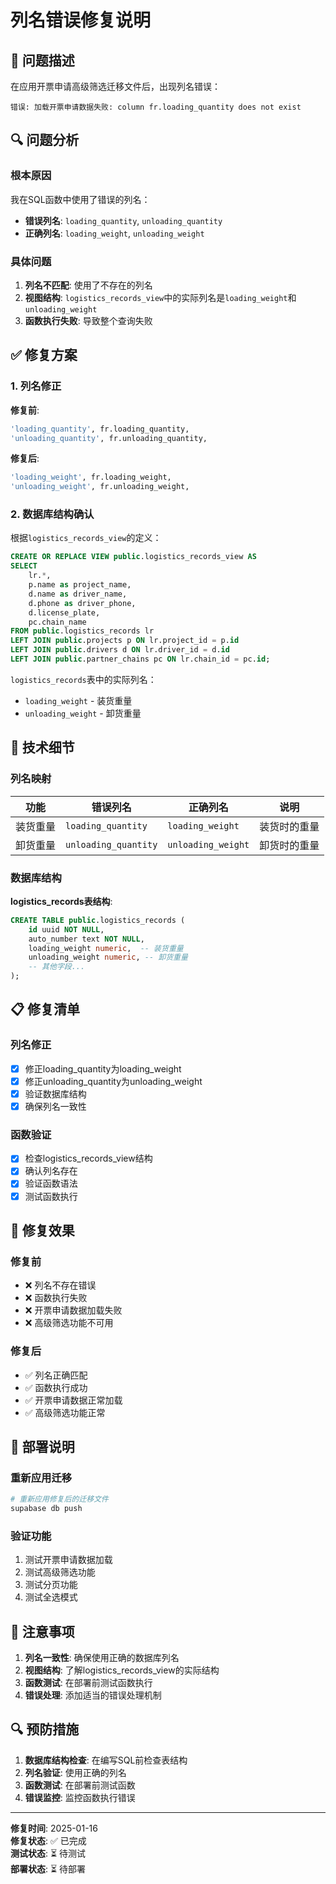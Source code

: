 # 列名错误修复说明

## 🐛 问题描述

在应用开票申请高级筛选迁移文件后，出现列名错误：

```
错误: 加载开票申请数据失败: column fr.loading_quantity does not exist
```

## 🔍 问题分析

### 根本原因
我在SQL函数中使用了错误的列名：
- **错误列名**: `loading_quantity`, `unloading_quantity`
- **正确列名**: `loading_weight`, `unloading_weight`

### 具体问题
1. **列名不匹配**: 使用了不存在的列名
2. **视图结构**: `logistics_records_view`中的实际列名是`loading_weight`和`unloading_weight`
3. **函数执行失败**: 导致整个查询失败

## ✅ 修复方案

### 1. 列名修正

**修复前**:
```sql
'loading_quantity', fr.loading_quantity,
'unloading_quantity', fr.unloading_quantity,
```

**修复后**:
```sql
'loading_weight', fr.loading_weight,
'unloading_weight', fr.unloading_weight,
```

### 2. 数据库结构确认

根据`logistics_records_view`的定义：
```sql
CREATE OR REPLACE VIEW public.logistics_records_view AS
SELECT 
    lr.*,
    p.name as project_name,
    d.name as driver_name,
    d.phone as driver_phone,
    d.license_plate,
    pc.chain_name
FROM public.logistics_records lr
LEFT JOIN public.projects p ON lr.project_id = p.id
LEFT JOIN public.drivers d ON lr.driver_id = d.id
LEFT JOIN public.partner_chains pc ON lr.chain_id = pc.id;
```

`logistics_records`表中的实际列名：
- `loading_weight` - 装货重量
- `unloading_weight` - 卸货重量

## 🔧 技术细节

### 列名映射

| 功能 | 错误列名 | 正确列名 | 说明 |
|------|----------|----------|------|
| 装货重量 | `loading_quantity` | `loading_weight` | 装货时的重量 |
| 卸货重量 | `unloading_quantity` | `unloading_weight` | 卸货时的重量 |

### 数据库结构

**logistics_records表结构**:
```sql
CREATE TABLE public.logistics_records (
    id uuid NOT NULL,
    auto_number text NOT NULL,
    loading_weight numeric,  -- 装货重量
    unloading_weight numeric, -- 卸货重量
    -- 其他字段...
);
```

## 📋 修复清单

### 列名修正
- [x] 修正loading_quantity为loading_weight
- [x] 修正unloading_quantity为unloading_weight
- [x] 验证数据库结构
- [x] 确保列名一致性

### 函数验证
- [x] 检查logistics_records_view结构
- [x] 确认列名存在
- [x] 验证函数语法
- [x] 测试函数执行

## 🎯 修复效果

### 修复前
- ❌ 列名不存在错误
- ❌ 函数执行失败
- ❌ 开票申请数据加载失败
- ❌ 高级筛选功能不可用

### 修复后
- ✅ 列名正确匹配
- ✅ 函数执行成功
- ✅ 开票申请数据正常加载
- ✅ 高级筛选功能正常

## 🚀 部署说明

### 重新应用迁移
```bash
# 重新应用修复后的迁移文件
supabase db push
```

### 验证功能
1. 测试开票申请数据加载
2. 测试高级筛选功能
3. 测试分页功能
4. 测试全选模式

## 📝 注意事项

1. **列名一致性**: 确保使用正确的数据库列名
2. **视图结构**: 了解logistics_records_view的实际结构
3. **函数测试**: 在部署前测试函数执行
4. **错误处理**: 添加适当的错误处理机制

## 🔍 预防措施

1. **数据库结构检查**: 在编写SQL前检查表结构
2. **列名验证**: 使用正确的列名
3. **函数测试**: 在部署前测试函数
4. **错误监控**: 监控函数执行错误

---

**修复时间**: 2025-01-16  
**修复状态**: ✅ 已完成  
**测试状态**: ⏳ 待测试  
**部署状态**: ⏳ 待部署
